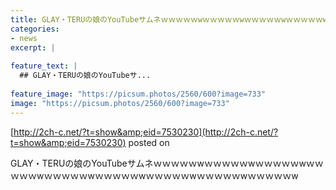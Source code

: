 ```yaml
---
title: GLAY・TERUの娘のYouTubeサムネｗｗｗｗｗwｗｗｗｗｗwｗｗｗｗｗwｗｗｗｗｗwｗｗｗｗｗwｗｗｗｗｗwｗｗｗｗｗwｗｗｗｗｗwｗｗｗｗｗw
categories:
- news
excerpt: |
  
feature_text: |
  ## GLAY・TERUの娘のYouTubeサ...
  
feature_image: "https://picsum.photos/2560/600?image=733"
image: "https://picsum.photos/2560/600?image=733"
---
```


[http://2ch-c.net/?t=show&amp;eid=7530230](http://2ch-c.net/?t=show&amp;eid=7530230)
posted on 

<!--more-->

GLAY・TERUの娘のYouTubeサムネｗｗｗｗｗwｗｗｗｗｗwｗｗｗｗｗwｗｗｗｗｗwｗｗｗｗｗwｗｗｗｗｗwｗｗｗｗｗwｗｗｗｗｗwｗｗｗｗｗw
